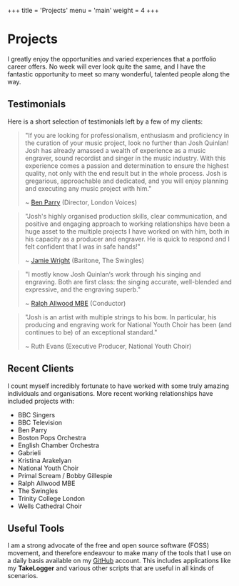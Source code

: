 +++
title = 'Projects'
menu = 'main'
weight = 4
+++

# Projects

I greatly enjoy the opportunities and varied experiences that a portfolio career offers. No week will ever look quite the same, and I have the fantastic opportunity to meet so many wonderful, talented people along the way.

## Testimonials

Here is a short selection of testimonials left by a few of my clients:

>  "If you are looking for professionalism, enthusiasm and proficiency in the curation of your music project, look no further than Josh Quinlan! Josh has already amassed a wealth of experience as a music engraver, sound recordist and singer in the music industry. With this experience comes a passion and determination to ensure the highest quality, not only with the end result but in the whole process. Josh is gregarious, approachable and dedicated, and you will enjoy planning and executing any music project with him." 
> 
> ~ [Ben Parry](https://www.benparry.net/) (Director, London Voices)

> "Josh's highly organised production skills, clear communication, and positive and engaging approach to working relationships have been a huge asset to the multiple projects I have worked on with him, both in his capacity as a producer and engraver. He is quick to respond and I felt confident that I was in safe hands!" 
>
> ~ [Jamie Wright](https://jamie-wright.co.uk/) (Baritone, The Swingles)

> "I mostly know Josh Quinlan‘s work through his singing and engraving. Both are first class: the singing accurate, well-blended and expressive, and the engraving superb." 
>
> ~ [Ralph Allwood MBE](https://ralphallwood.com/) (Conductor)

> "Josh is an artist with multiple strings to his bow. In particular, his producing and engraving work for National Youth Choir has been (and continues to be) of an exceptional standard."
>
> ~ Ruth Evans (Executive Producer, National Youth Choir)

## Recent Clients

I count myself incredibly fortunate to have worked with some truly amazing individuals and organisations. More recent working relationships have included projects with:

* BBC Singers
* BBC Television
* Ben Parry
* Boston Pops Orchestra
* English Chamber Orchestra
* Gabrieli
* Kristina Arakelyan
* National Youth Choir
* Primal Scream / Bobby Gillespie
* Ralph Allwood MBE
* The Swingles
* Trinity College London
* Wells Cathedral Choir


## Useful Tools

I am a strong advocate of the free and open source software (FOSS) movement, and therefore endeavour to make many of the tools that I use on a daily basis available on my [GitHub](https://github.com/DonQuinleone) account. This includes applications like my **TakeLogger** and various other scripts that are useful in all kinds of scenarios.
